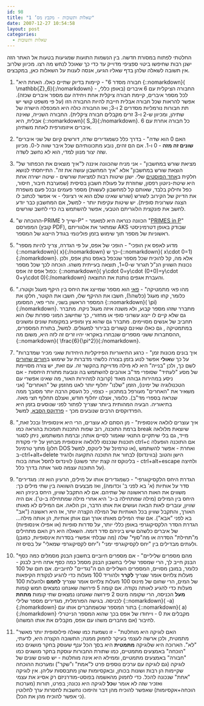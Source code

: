 ```yaml
---
id: 98
title: "שאלות ותשובות - מקבץ מס’ 1"
date: 2007-12-27 10:54:58
layout: post
categories: 
  - שאלות ותשובות
---
```

החלטתי לפתוח במסורת חדשה. בין הנשמות התועות שמגיעות בטעות אל האתר הזה ישנן רבות שחיפשו ביטוי ספציפי מדוייק עד כדי כך שאוכל לנחש מה רצו. מכיוון שלרוב אין תשובה לשאלה שלהן בדף שאליו הגיעו, אנסה לענות על השאלות כאן, במקבצים.

1) "חבורה מסדר 6" - קיימות בדיוק שתיים כאלו. האחת היא {::nomarkdown}\( \mathbb{Z}_6\){:/nomarkdown} - החבורה הציקלית עם 6 איברים (באופן כללי, לכל מספר איברים, קיימת חבורה ציקלית אחת ויחידה עם מספר איברים שכזה). אפשר להראות שכל חבורה אבלית חייבת להיות החבורה הזו (על פי משפט קושי יש תת חבורות נורמליות מסדרים 2 ו-3; ואז החבורה כולה היא המכפלה הישרה של שתיהן, ומכיוון ש-2 ו-3 זרים מקבלים חבורה ציקלית). החבורה השנייה, שאינה אבלית, היא {::nomarkdown}\( S_3\){:/nomarkdown}. כל חבורה אחרת  עם 6 איברים איזומורפית לאחת משתיהן.

2) "האם 0 הוא שדה" - בדרך כלל כשמגדירים שדה, דורשים קיום של שני איברים <strong>שונים זה מזה</strong> - 0 ו-1. אם הם זהים, נובע מתכונותיהם שכל איבר שווה ל-0. מכיוון שזה יצור מנוון למדי, הוא לא נחשב לשדה.

3) "מציאת שורש במחשבון" - אני מניח שהכוונה איננה ל"איך מוצאים את הכפתור של הוצאת שורש במחשבון" אלא "איך המחשבון עושה את זה". התייחסתי לנושא חלקית ב<a href="http://www.gadial.net/?p=86">אחד הפוסטים</a> שלי. ישנן שיטות רבות למציאת שורשים - שיטה ישירה אחת היא שיטת-ניוטון רפסון, שחוזרת על פעולת חשבון בסיסית (שמערבת חיבור, חיסור, כפל וחילוק בלבד, שאותם קל למחשבון לעשות) מספר פעמים ובכל פעם משפרת את הדיוק של הקירוב לשורש (שורש שאינו שלם הוא אי רציונלי - אי אפשר לכתוב לו הצגה עשרונית סופית). יש שיטות עקיפות יותר - למשל, אם המחשבון כבר יודע לחשב את פונקצית הלוגריתם הטבעי, אפשר להשתמש בה כדי לחשב שורשים.

4) "ההוכחה ש-PRIME שייך ל-P" - הכוונה כנראה היא למאמר "<a href="http://www.math.princeton.edu/~annals/issues/2004/Sept2004/Agrawal.pdf">PRIMES in P</a>" המפורסם (קובץ PDF), שמתאר את אלגוריתם AKS שבודק באופן דטרמיניסטי ראשוניות של מספר תוך שימוש בזמן פולינומי בגודל הייצוג של המספר.

5) "מדוע לאפס אין הופכי" - הופכי של אפס, על פי הגדרה, צריך להיות מספר {::nomarkdown}\( x\){:/nomarkdown} כך ש-{::nomarkdown}\( x\cdot 0=1\){:/nomarkdown}. אלא מה, קל להוכיח שכל מספר שנכפל באפס נותן אפס, ולכן נכונות השוויון הנ"ל תגרור ש-0=1, תוצאה בעייתית משהו. הוכחה לכך שכל מספר כפול אפס זה אפס: {::nomarkdown}\( y\cdot 0=y\cdot (0+0)=y\cdot 0+y\cdot 0\){:/nomarkdown} והעברת אגפים נותנת את התוצאה.

6) "מהו פאי מתמטיקה" - <a href="http://he.wikipedia.org/wiki/%D7%A4%D7%90%D7%99">פאי</a> הוא מספר שמייצג את היחס בין היקף מעגל וקוטרו. כלומר, קחו מעגל (כלשהו!), חשבו את ההיקף שלו, חשבו את הקוטר, חלקו את המספר הראשון בשני, והרי פאי, המסומן {::nomarkdown}\( \pi\){:/nomarkdown}. מתברר שזהו מספר קבוע, ולא משנה איזה מעגל ניקח. מתברר גם שלא קיים לו ייצוג עשרוני סופי או מחזורי, כך שחישוב המוני ספרות שלו הוא תחביב של אנשים מסויימים. מתברר גם שהוא צץ ומופיע במקומות שונים ומשונים במתמטיקה , גם כאלו שאינם קשורים בבירור למעגלים. למשל, בתורת המספרים, ההסתברות ששני מספרים שנבחרו באקראי יהיו זרים זה לזה היא, משום מה, {::nomarkdown}\( \frac{6}{\pi^2}\){:/nomarkdown}.

7) "איך בונים מכונות זמן" - כרגע התיאוריות הפיזיקליות היחידות שאני מכיר שמדברות על כך ש<strong>אולי</strong> אפשר לנוע בזמן בצורה כלשהי מדברות על שימוש ב<a href="http://he.wikipedia.org/wiki/%D7%97%D7%95%D7%A8_%D7%A9%D7%97%D7%95%D7%A8">חורים שחורים</a> לשם כך, ולכן "בנייה" היא לא מילה מדוייקת בהקשר זה. עם זאת, יש צורה מסויימת של מסע "לעתיד" שסופרי מד"ב אוהבים להשתמש בה ונובעת מתורת היחסות - אם ניסע במהירות גבוהה מאוד (קרובה למהירות האור, מה שאינו אפשרי עם הטכנולוגיה של ימינו), הזמן "שלנו" יחלוף יותר לאט מהזמן של "האחרים" (אני משאיר את "האחרים" מעורפל במתכוון - כצפוי, כל העסק הרבה יותר מסובך ממה שנראה בספרי מד"ב). כלומר, אצלנו יחלוף חודש, ואצלם תחלוף חצי מאה. בתיאוריה. הבעיה המהותית ביותר שצריך לפתור לפני שנוסעים בזמן היא הפרדוקסים הרבים שנובעים מכך - <a href="http://he.wikipedia.org/wiki/%D7%A4%D7%A8%D7%93%D7%95%D7%A7%D7%A1_%D7%94%D7%A1%D7%91%D7%90">פרדוקס הסבא</a>, למשל.

8) "איך עוצרים לולאה אינסופית" - מן הסתם לא עוצרים, הרי היא אינסופית! ובכל זאת, ברמת התוכנה, רוב שפות התכנות תומכות בהוראה כמו break שיוצאת מלולאה מייד, גם בלי שיתקיים התנאי שאמור לסיים אותה; וברמת המשתמש, ניתן לסגור תוכנות שנכנסו ללולאה אינסופית מבחוץ על ידי פקודת ctrl+c אם התוכנה הופעלה מתוך טרמינל (חלון DOS או טרמינל של לינוקס, למשל), ואחרת - אפשר להשתמש ב-ctrl+alt+delete הישן והטוב (בווינדוס) לבחור את התוכנה התקועה ולהגיד לווינדוס לחסל אותה בכוח (בלינוקס זה קצת יותר פשוט - ctrl+alt+escape ולחיצה על התוכנה עצמה סוגר אותה בדרך כלל).

9) "הגדרת היחס הלקסיקוגרפי" - כשמגדירים אותו על מילים, הרעיון הוא זה: מגדירים סדר על אותיות (א' בא לפני ב' וכדומה), ואז מבצעים השוואה בין שתי מילים כך: משווים את האות הראשונה של שתיהם. אם לא התקבל שוויון, היחס ביניהן הוא היחס בין המילים (מילה שמתחילה ב-כ' היא אחרי מילה שמתחילה ב-ט'). אם היה שוויון, עוברים לאות הבאה ועושים את אותו הדבר, וכן הלאה. אם המילים לא מאותו האורך, והתקבל שוויון בכל האותיות של המילה הקצרה יותר, אז היא ראשונה ("אב" בא לפני "אבא"). אם שתי המילים מאותו אורך ועם אותן אותיות, הן אותה מילה... הגדרת הסדר הלקסיקוגרפי באופן כללי יותר, על סדרות סופיות (או אפילו אינסופיות) של איברים כלשהם שיש ביניהם סדר דומה. השאלה היא רק האם מתחילים מ"תחילת" הסדרה או מה"סוף" שלה (מה שבלתי אפשרי בסדרות אינסופיות, כמובן) ולעתים מבדילים בין "יחס לקסיקוגרפי ימני" ו"יחס לקסיקוגרפי שמאלי" על בסיס זה.

10) "מהם מספרים שליליים" - אם מספרים חיוביים בחשבון הבנק מסמלים כמה כסף הבנק חייב לך, הרי שמספר שלילי בחשבון הבנק מסמל כמה כסף אתה חייב לבנק - כלומר, במובן מסויים, המספרים השליליים הם ה"נגדיים" לחיוביים. אם חום של 100 מעלות צלזיוס אומר שצריך <strong>לקרר</strong> ולהוריד 100 מעלות כדי להגיע לנקודת הקיפאות של המים, הרי שחום של מינוס 100 מעלות צלזיוס אומר שצריך <strong>לחמם</strong> ולהעלות 100 מעלות כדי להגיע לאותה נקודה. אם קומה 5 פירושה שאנחנו נמצאים חמש קומות <strong>מעל</strong> הכניסה, הרי שקומה מינוס 2 פירושה שאנחנו נמצאים שתי קומות <strong>מתחת</strong> לכניסה. בגישה הפורמלית, מגדירים מספר שלילי {::nomarkdown}\( -a\){:/nomarkdown} בתור המספר שכשמחברים אותו עם {::nomarkdown}\( a\){:/nomarkdown} מקבלים את 0 - וייחודו של אפס בכך שהוא המספר הנייטרלי לחיבור (אם מחברים משהו עם אפס, מקבלים את אותו המשהו).

11) "האם לוגיקה היא מוחלטת" - זו נשמעת כמו שאלה פילוסופית יותר מאשר מתמטית, ולכן ארשה לעצמי בעיקר לחמוק ממנה; התשובה הקצרה היא, לדעתי, "לא". הארוכה היא שלוגיקה <strong>מתמטית</strong> היא בסך הכל ענף שעוסק בחקר מושגים כמו "הוכחה" באמצעים מתמטיים, כמו שתורת החבורות עוסקת בחקר מושגים כמו "חבורה" באמצעים מתמטיים, וממילא היא אינה מוחלטת - יש סוגים שונים של לוגיקה (גם לוגיקה עם ערכים נוספים פרט ל"אמת" ו"שקר") ומערכות ההוכחה שקיימות הן רבות ושונות בכוחן, ובאקסיומות שהן מתבססות עליהן. אין לוגיקה "אחת" שנכונה להכל. כדי לחמוק מהאשמה בפוסט-מודרניזם רק אסייג את עצמי ואזכיר שזה לא אומר ש<strong>כל</strong> לוגיקה היא נכונה; בפרט, תורות (מערכות הוכחה+אקסיומות) שאפשר להוכיח מהן דבר והיפוכו נחשבות לחסרות ערך לחלוטין (כי אפשר להוכיח מהן את הכל).
